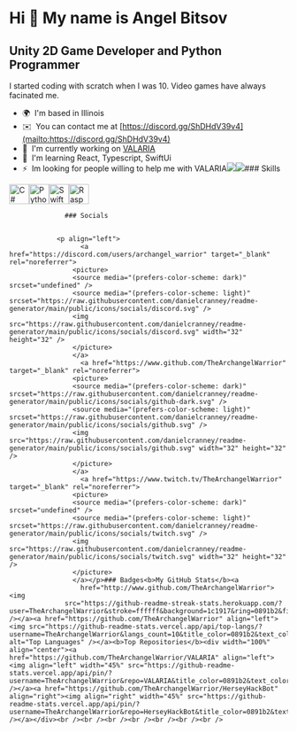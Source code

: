 Hi 👋 My name is Angel Bitsov
=============================

Unity 2D Game Developer and Python Programmer
---------------------------------------------

I started coding with scratch when I was 10. Video games have always facinated me.

*   🌍  I'm based in Illinois
*   ✉️  You can contact me at [https://discord.gg/ShDHdV39v4](mailto:https://discord.gg/ShDHdV39v4)
*   🚀  I'm currently working on [VALARIA](http://github.com/TheArchangelWarrior/VALARIA)
*   🧠  I'm learning React, Typescript, SwiftUi
*   ⚡  Im looking for people willing to help me with VALARIA<a href="https://www.github.com/TheArchangelWarrior" target="_blank" rel="noreferrer"><img
                  src="https://img.shields.io/github/followers/TheArchangelWarrior?logo=github&style=for-the-badge&color=0891b2&labelColor=1c1917" /></a><a href="https://www.twitch.tv/TheArchangelWarrior" target="_blank" rel="noreferrer"><img
                  src="https://img.shields.io/twitch/status/TheArchangelWarrior?logo=twitchsx&style=for-the-badge&color=0891b2&labelColor=1c1917&label=TWITCH+STATUS" /></a>### Skills 
<p align="left">
<a href="https://docs.microsoft.com/en-us/dotnet/csharp/" target="_blank" rel="noreferrer"><img src="https://raw.githubusercontent.com/danielcranney/readme-generator/main/public/icons/skills/csharp-colored.svg" width="36" height="36" alt="C#" /></a><a href="https://www.python.org/" target="_blank" rel="noreferrer"><img src="https://raw.githubusercontent.com/danielcranney/readme-generator/main/public/icons/skills/python-colored.svg" width="36" height="36" alt="Python" /></a><a href="https://developer.apple.com/swift/" target="_blank" rel="noreferrer"><img src="https://raw.githubusercontent.com/danielcranney/readme-generator/main/public/icons/skills/swift-colored.svg" width="36" height="36" alt="Swift" /></a><a href="https://www.raspberrypi.org/" target="_blank" rel="noreferrer"><img src="https://raw.githubusercontent.com/danielcranney/readme-generator/main/public/icons/skills/raspberrypi-colored.svg" width="36" height="36" alt="Raspberry Pi" /></a>
                    </p>
                    
                  ### Socials
                  
                  
                <p align="left">
                      <a href="https://discord.com/users/archangel_warrior" target="_blank" rel="noreferrer">
                    <picture>
                    <source media="(prefers-color-scheme: dark)" srcset="undefined" />
                    <source media="(prefers-color-scheme: light)" srcset="https://raw.githubusercontent.com/danielcranney/readme-generator/main/public/icons/socials/discord.svg" />
                    <img src="https://raw.githubusercontent.com/danielcranney/readme-generator/main/public/icons/socials/discord.svg" width="32" height="32" />
                    </picture>
                    </a>
                      <a href="https://www.github.com/TheArchangelWarrior" target="_blank" rel="noreferrer">
                    <picture>
                    <source media="(prefers-color-scheme: dark)" srcset="https://raw.githubusercontent.com/danielcranney/readme-generator/main/public/icons/socials/github-dark.svg" />
                    <source media="(prefers-color-scheme: light)" srcset="https://raw.githubusercontent.com/danielcranney/readme-generator/main/public/icons/socials/github.svg" />
                    <img src="https://raw.githubusercontent.com/danielcranney/readme-generator/main/public/icons/socials/github.svg" width="32" height="32" />
                    </picture>
                    </a>
                      <a href="https://www.twitch.tv/TheArchangelWarrior" target="_blank" rel="noreferrer">
                    <picture>
                    <source media="(prefers-color-scheme: dark)" srcset="undefined" />
                    <source media="(prefers-color-scheme: light)" srcset="https://raw.githubusercontent.com/danielcranney/readme-generator/main/public/icons/socials/twitch.svg" />
                    <img src="https://raw.githubusercontent.com/danielcranney/readme-generator/main/public/icons/socials/twitch.svg" width="32" height="32" />
                    </picture>
                    </a></p>### Badges<b>My GitHub Stats</b><a
                      href="http://www.github.com/TheArchangelWarrior"><img
                  src="https://github-readme-streak-stats.herokuapp.com/?user=TheArchangelWarrior&stroke=ffffff&background=1c1917&ring=0891b2&fire=0891b2&currStreakNum=ffffff&currStreakLabel=0891b2&sideNums=ffffff&sideLabels=ffffff&dates=ffffff&hide_border=true" /></a><a href="https://github.com/TheArchangelWarrior" align="left"><img src="https://github-readme-stats.vercel.app/api/top-langs/?username=TheArchangelWarrior&langs_count=10&title_color=0891b2&text_color=ffffff&icon_color=0891b2&bg_color=1c1917&hide_border=true&locale=en&custom_title=Top%20%Languages" alt="Top Languages" /></a><b>Top Repositories</b><div width="100%" align="center"><a href="https://github.com/TheArchangelWarrior/VALARIA" align="left"><img align="left" width="45%" src="https://github-readme-stats.vercel.app/api/pin/?username=TheArchangelWarrior&repo=VALARIA&title_color=0891b2&text_color=ffffff&icon_color=0891b2&bg_color=1c1917&hide_border=true&locale=en" /></a><a href="https://github.com/TheArchangelWarrior/HerseyHackBot" align="right"><img align="right" width="45%" src="https://github-readme-stats.vercel.app/api/pin/?username=TheArchangelWarrior&repo=HerseyHackBot&title_color=0891b2&text_color=ffffff&icon_color=0891b2&bg_color=1c1917&hide_border=true&locale=en" /></a></div><br /><br /><br /><br /><br /><br /><br />
